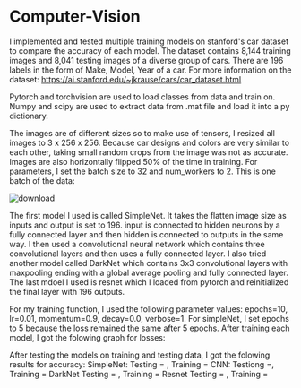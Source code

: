 # Computer-Vision

I implemented and tested multiple training models on stanford's car dataset to compare the accuracy of each model. The dataset contains 8,144 training images and 8,041 testing images of a diverse group of cars. There are 196 labels in the form of Make, Model, Year of a car. 
For more information on the dataset: https://ai.stanford.edu/~jkrause/cars/car_dataset.html

Pytorch and torchvision are used to load classes from data and train on. Numpy and scipy are used to extract data from .mat file and load it into a py dictionary.

The images are of different sizes so to make use of tensors, I resized all images to 3 x 256 x 256. Because car designs and colors are very similar to each other, taking small random crops from the image was not as accurate. Images are also horizontally flipped 50% of the time in training. For parameters, I set the batch size to 32 and num_workers to 2. This is one batch of the data:

![download](https://user-images.githubusercontent.com/105107071/173168942-d41992f3-b15b-4ed6-8c95-55a939ab81c7.png)

The first model I used is called SimpleNet. It takes the flatten image size as inputs and output is set to 196. input is connected to hidden neurons by a fully connected layer and then hidden is connected to outputs in the same way. I then used a convolutional neural network which contains three convolutional layers and then uses a fully connected layer. I also tried another model called DarkNet which contains 3x3 convolutional layers with maxpooling ending with a global average pooling and fully connected layer. The last mdoel I used is resnet which I loaded from pytorch and reinitialized the final layer with 196 outputs.

For my training function, I used the following parameter values: epochs=10, lr=0.01, momentum=0.9, decay=0.0, verbose=1. For simpleNet, I set epochs to 5 because the loss remained the same after 5 epochs. After training each model, I got the folowing graph for losses:


After testing the models on training and testing data, I got the folowing results for accuracy:
SimpleNet:  Testing = , Training =
CNN:        Testiong =, Training =
DarkNet     Testing = , Training = 
Resnet      Testing = , Training = 
